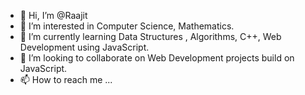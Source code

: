 - 👋 Hi, I’m @Raajit    
- 👀 I’m interested in Computer Science, Mathematics.
- 🌱 I’m currently learning Data Structures , Algorithms, C++, Web Development using JavaScript. 
- 💞️ I’m looking to collaborate on Web Development projects build on JavaScript.
- 📫 How to reach me ...

<!---
Tree0/Tree0 is a ✨ special ✨ repository because its `README.md` (this file) appears on your GitHub profile.
You can click the Preview link to take a look at your changes.
--->
